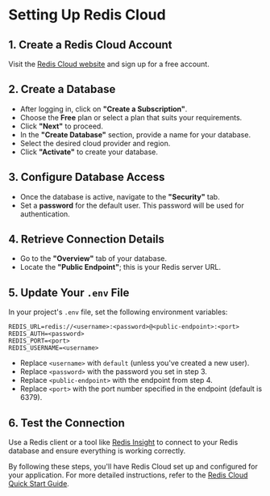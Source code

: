 # Setting Up Redis Cloud

## 1. Create a Redis Cloud Account

Visit the [Redis Cloud website](https://redis.com/try-free/) and sign up for a free account.

## 2. Create a Database

- After logging in, click on **"Create a Subscription"**.
- Choose the **Free** plan or select a plan that suits your requirements.
- Click **"Next"** to proceed.
- In the **"Create Database"** section, provide a name for your database.
- Select the desired cloud provider and region.
- Click **"Activate"** to create your database.

## 3. Configure Database Access

- Once the database is active, navigate to the **"Security"** tab.
- Set a **password** for the default user. This password will be used for authentication.

## 4. Retrieve Connection Details

- Go to the **"Overview"** tab of your database.
- Locate the **"Public Endpoint"**; this is your Redis server URL.

## 5. Update Your `.env` File

In your project's `.env` file, set the following environment variables:

```env
REDIS_URL=redis://<username>:<password>@<public-endpoint>:<port>
REDIS_AUTH=<password>
REDIS_PORT=<port>
REDIS_USERNAME=<username>
```

- Replace `<username>` with `default` (unless you've created a new user).
- Replace `<password>` with the password you set in step 3.
- Replace `<public-endpoint>` with the endpoint from step 4.
- Replace `<port>` with the port number specified in the endpoint (default is 6379).

## 6. Test the Connection

Use a Redis client or a tool like [Redis Insight](https://redis.com/redis-enterprise/redis-insight/) to connect to your Redis database and ensure everything is working correctly.

By following these steps, you'll have Redis Cloud set up and configured for your application. For more detailed instructions, refer to the [Redis Cloud Quick Start Guide](https://redis.io/docs/latest/operate/rc/rc-quickstart/).
